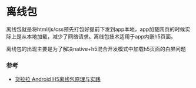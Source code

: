 # 离线包

离线包就是将html/js/css预先打包好提前下发到app本地，app加载网页的时候实际上是从本地加载，减少了网络请求。离线包技术适用于app内嵌h5页面。

离线包的出现主要是为了解决native+h5混合开发模式中加载h5页面的白屏问题


### 参考
- [货拉拉 Android H5离线包原理与实践](https://juejin.cn/post/7119662876578545678)